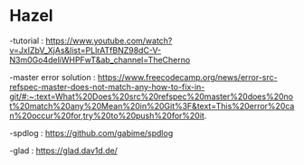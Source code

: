 # Hazel

-tutorial : https://www.youtube.com/watch?v=JxIZbV_XjAs&list=PLlrATfBNZ98dC-V-N3m0Go4deliWHPFwT&ab_channel=TheCherno

-master error solution : https://www.freecodecamp.org/news/error-src-refspec-master-does-not-match-any-how-to-fix-in-git/#:~:text=What%20Does%20src%20refspec%20master%20does%20not%20match%20any%20Mean%20in%20Git%3F&text=This%20error%20can%20occur%20for,try%20to%20push%20for%20it.

-spdlog : https://github.com/gabime/spdlog

-glad : https://glad.dav1d.de/
